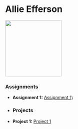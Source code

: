 # Allie Efferson
<img src=".\Desktop\Workspace\AllieEfferson.jpeg" style="width:180px"/>

### Assignments 
- **Assignment 1:** [Assignment 1](./Assignments/Assignment_Html.pdf)\
- ### Projects 
- **Project 1:** [Project 1](./Assignments/Assignment_Html.pdf)
